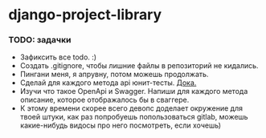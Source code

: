 # django-project-library
### TODO: задачки
- Зафиксить все todo. :)
- Создать .gitignore, чтобы лишние файлы в репозиторий не кидались.
- Пингани меня, я апрувну, потом можешь продолжать.
- Сделай для каждого метода api юнит-тесты. [Дока.](https://docs.djangoproject.com/en/dev/topics/testing/)
- Изучи что такое OpenApi и Swagger. Напиши для каждого метода описание, которое отображалось бы в сваггере.
- К этому времени скорее всего девопс доделает окружение для твоей штуки, как раз попробуешь попользоваться gitlab, можешь какие-нибудь видосы про него посмотреть, если хочешь)
